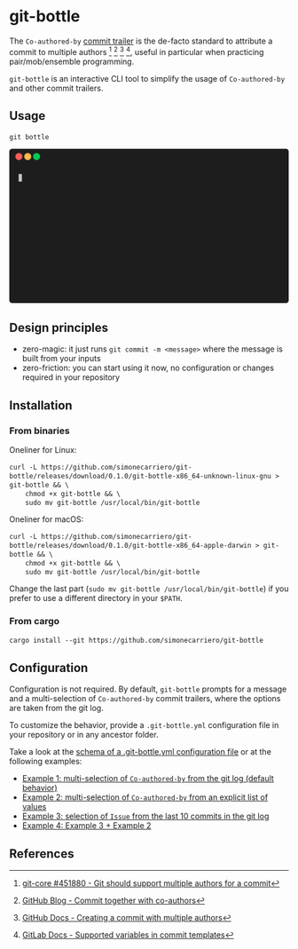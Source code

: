# git-bottle
The `Co-authored-by` [commit trailer](https://git-scm.com/docs/git-interpret-trailers) is the de-facto standard
to attribute a commit to multiple authors [^1] [^2] [^3] [^4], useful in particular when practicing
pair/mob/ensemble programming.

`git-bottle` is an interactive CLI tool to simplify the usage of `Co-authored-by` and other commit trailers.

## Usage
```
git bottle
```

<p align="center"><img src="/img/demo.gif?raw=true"/></p>

## Design principles
* zero-magic: it just runs `git commit -m <message>` where the message is built from your inputs
* zero-friction: you can start using it now, no configuration or changes required in your repository

## Installation

### From binaries

Oneliner for Linux:
```
curl -L https://github.com/simonecarriero/git-bottle/releases/download/0.1.0/git-bottle-x86_64-unknown-linux-gnu > git-bottle && \
    chmod +x git-bottle && \
    sudo mv git-bottle /usr/local/bin/git-bottle
```

Oneliner for macOS:
```
curl -L https://github.com/simonecarriero/git-bottle/releases/download/0.1.0/git-bottle-x86_64-apple-darwin > git-bottle && \
    chmod +x git-bottle && \
    sudo mv git-bottle /usr/local/bin/git-bottle
```

Change the last part (`sudo mv git-bottle /usr/local/bin/git-bottle`) if you prefer to use a different directory in
your `$PATH`.

### From cargo
```
cargo install --git https://github.com/simonecarriero/git-bottle
```

## Configuration
Configuration is not required. By default, `git-bottle` prompts for a message and a multi-selection of `Co-authored-by`
commit trailers, where the options are taken from the git log.

To customize the behavior, provide a `.git-bottle.yml` configuration file in your
repository or in any ancestor folder.

Take a look at the [schema of a .git-bottle.yml configuration file](docs/config/schema.md)
or at the following examples:
* [Example 1: multi-selection of `Co-authored-by` from the git log (default behavior)](docs/config/example_1.md)
* [Example 2: multi-selection of `Co-authored-by` from an explicit list of values](docs/config/example_2.md)
* [Example 3: selection of `Issue` from the last 10 commits in the git log](docs/config/example_3.md)
* [Example 4: Example 3 + Example 2](docs/config/example_4.md)

## References
[^1]: [git-core #451880 - Git should support multiple authors for a commit](https://bugs.debian.org/cgi-bin/bugreport.cgi?bug=451880)
[^2]: [GitHub Blog - Commit together with co-authors](https://github.blog/2018-01-29-commit-together-with-co-authors/)
[^3]: [GitHub Docs - Creating a commit with multiple authors](https://docs.github.com/en/pull-requests/committing-changes-to-your-project/creating-and-editing-commits/creating-a-commit-with-multiple-authors)
[^4]: [GitLab Docs - Supported variables in commit templates](https://docs.gitlab.com/ee/user/project/merge_requests/commit_templates.html)
